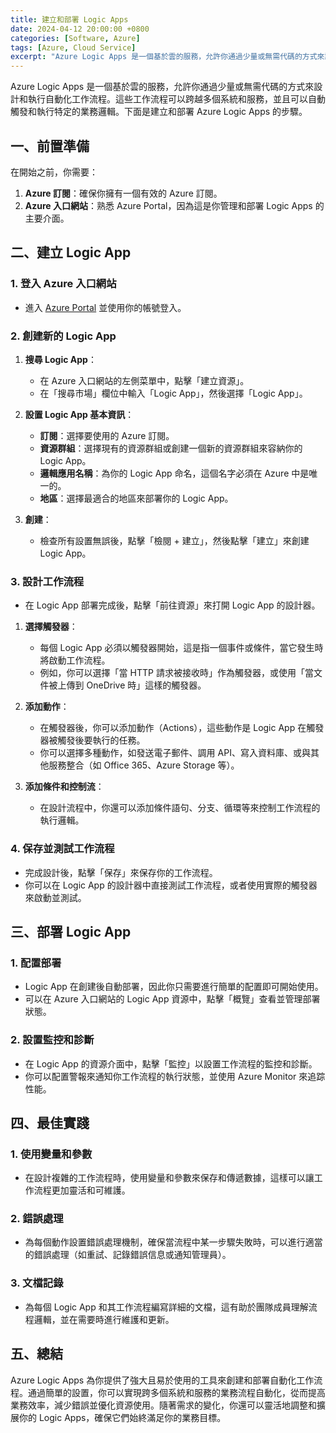 ```yaml
---
title: 建立和部署 Logic Apps
date: 2024-04-12 20:00:00 +0800
categories: [Software, Azure]
tags: [Azure, Cloud Service] 
excerpt: "Azure Logic Apps 是一個基於雲的服務，允許你通過少量或無需代碼的方式來設計和執行自動化工作流程。"
---
```


Azure Logic Apps 是一個基於雲的服務，允許你通過少量或無需代碼的方式來設計和執行自動化工作流程。這些工作流程可以跨越多個系統和服務，並且可以自動觸發和執行特定的業務邏輯。下面是建立和部署 Azure Logic Apps 的步驟。

## **一、前置準備**
在開始之前，你需要：
1. **Azure 訂閱**：確保你擁有一個有效的 Azure 訂閱。
2. **Azure 入口網站**：熟悉 Azure Portal，因為這是你管理和部署 Logic Apps 的主要介面。

## **二、建立 Logic App**

### **1. 登入 Azure 入口網站**
   - 進入 [Azure Portal](https://portal.azure.com) 並使用你的帳號登入。

### **2. 創建新的 Logic App**
   1. **搜尋 Logic App**：
      - 在 Azure 入口網站的左側菜單中，點擊「建立資源」。
      - 在「搜尋市場」欄位中輸入「Logic App」，然後選擇「Logic App」。

   2. **設置 Logic App 基本資訊**：
      - **訂閱**：選擇要使用的 Azure 訂閱。
      - **資源群組**：選擇現有的資源群組或創建一個新的資源群組來容納你的 Logic App。
      - **邏輯應用名稱**：為你的 Logic App 命名，這個名字必須在 Azure 中是唯一的。
      - **地區**：選擇最適合的地區來部署你的 Logic App。

   3. **創建**：
      - 檢查所有設置無誤後，點擊「檢閱 + 建立」，然後點擊「建立」來創建 Logic App。

### **3. 設計工作流程**
   - 在 Logic App 部署完成後，點擊「前往資源」來打開 Logic App 的設計器。

   1. **選擇觸發器**：
      - 每個 Logic App 必須以觸發器開始，這是指一個事件或條件，當它發生時將啟動工作流程。
      - 例如，你可以選擇「當 HTTP 請求被接收時」作為觸發器，或使用「當文件被上傳到 OneDrive 時」這樣的觸發器。

   2. **添加動作**：
      - 在觸發器後，你可以添加動作（Actions），這些動作是 Logic App 在觸發器被觸發後要執行的任務。
      - 你可以選擇多種動作，如發送電子郵件、調用 API、寫入資料庫、或與其他服務整合（如 Office 365、Azure Storage 等）。

   3. **添加條件和控制流**：
      - 在設計流程中，你還可以添加條件語句、分支、循環等來控制工作流程的執行邏輯。

### **4. 保存並測試工作流程**
   - 完成設計後，點擊「保存」來保存你的工作流程。
   - 你可以在 Logic App 的設計器中直接測試工作流程，或者使用實際的觸發器來啟動並測試。

## **三、部署 Logic App**

### **1. 配置部署**
   - Logic App 在創建後自動部署，因此你只需要進行簡單的配置即可開始使用。
   - 可以在 Azure 入口網站的 Logic App 資源中，點擊「概覽」查看並管理部署狀態。

### **2. 設置監控和診斷**
   - 在 Logic App 的資源介面中，點擊「監控」以設置工作流程的監控和診斷。
   - 你可以配置警報來通知你工作流程的執行狀態，並使用 Azure Monitor 來追踪性能。

## **四、最佳實踐**

### **1. 使用變量和參數**
   - 在設計複雜的工作流程時，使用變量和參數來保存和傳遞數據，這樣可以讓工作流程更加靈活和可維護。

### **2. 錯誤處理**
   - 為每個動作設置錯誤處理機制，確保當流程中某一步驟失敗時，可以進行適當的錯誤處理（如重試、記錄錯誤信息或通知管理員）。

### **3. 文檔記錄**
   - 為每個 Logic App 和其工作流程編寫詳細的文檔，這有助於團隊成員理解流程邏輯，並在需要時進行維護和更新。

## **五、總結**

Azure Logic Apps 為你提供了強大且易於使用的工具來創建和部署自動化工作流程。通過簡單的設置，你可以實現跨多個系統和服務的業務流程自動化，從而提高業務效率，減少錯誤並優化資源使用。隨著需求的變化，你還可以靈活地調整和擴展你的 Logic Apps，確保它們始終滿足你的業務目標。
